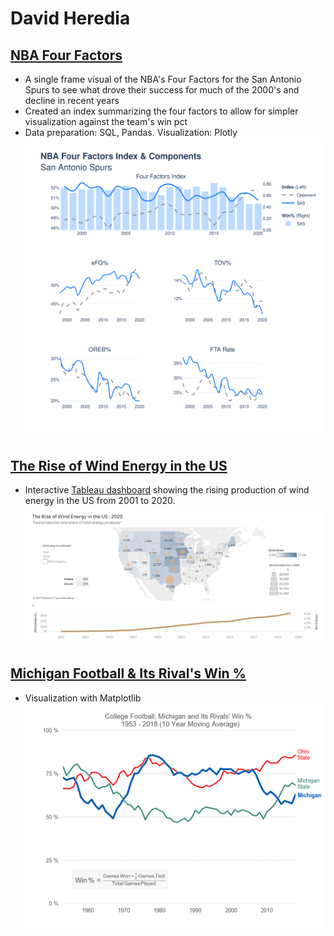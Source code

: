 # David Heredia

## [NBA Four Factors](https://github.com/david-heredia/portfolio-projects/tree/main/nba-four-factors)
- A single frame visual of the NBA's Four Factors for the San Antonio Spurs to see what drove their success for much of the 2000's and decline in recent years
- Created an index summarizing the four factors to allow for simpler visualization against the team's win pct
- Data preparation: SQL, Pandas. Visualization: Plotly
![](/nba-four-factors/ffindex.svg)

## [The Rise of Wind Energy in the US](https://github.com/david-heredia/portfolio-projects/tree/main/us-wind)
- Interactive [Tableau dashboard](https://public.tableau.com/views/USWindProduction/USWindEnergy?:language=en-US&:display_count=n&:origin=viz_share_link) showing the rising production of wind energy in the US from 2001 to 2020.
![](/us-wind/US-Wind-Energy.png)

## [Michigan Football & Its Rival's Win %](https://github.com/david-heredia/portfolio-projects/tree/main/michigan-football)
- Visualization with Matplotlib
![](/michigan-football/michigan-football-winpct.jpg)
